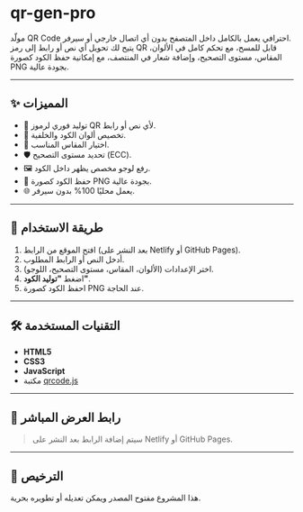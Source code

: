 # qr-gen-pro

مولّد QR Code احترافي يعمل بالكامل داخل المتصفح بدون أي اتصال خارجي أو سيرفر.  
يتيح لك تحويل أي نص أو رابط إلى رمز QR قابل للمسح، مع تحكم كامل في الألوان، المقاس، مستوى التصحيح، وإضافة شعار في المنتصف، مع إمكانية حفظ الكود كصورة PNG بجودة عالية.

---

## ✨ المميزات
- 🎯 توليد فوري لرموز QR لأي نص أو رابط.
- 🎨 تخصيص ألوان الكود والخلفية.
- 📏 اختيار المقاس المناسب.
- 🛡️ تحديد مستوى التصحيح (ECC).
- 🖼️ رفع لوجو مخصص يظهر داخل الكود.
- 💾 حفظ الكود كصورة PNG بجودة عالية.
- 🌐 يعمل محليًا 100% بدون سيرفر.

---

## 🚀 طريقة الاستخدام
1. افتح الموقع من الرابط (بعد النشر على Netlify أو GitHub Pages).
2. أدخل النص أو الرابط المطلوب.
3. اختر الإعدادات (الألوان، المقاس، مستوى التصحيح، اللوجو).
4. اضغط **"توليد الكود"**.
5. احفظ الكود كصورة PNG عند الحاجة.

---

## 🛠️ التقنيات المستخدمة
- **HTML5**
- **CSS3**
- **JavaScript**
- مكتبة [qrcode.js](https://github.com/davidshimjs/qrcodejs)

---

## 📌 رابط العرض المباشر
> سيتم إضافة الرابط بعد النشر على Netlify أو GitHub Pages.

---

## 📜 الترخيص
هذا المشروع مفتوح المصدر ويمكن تعديله أو تطويره بحرية.
